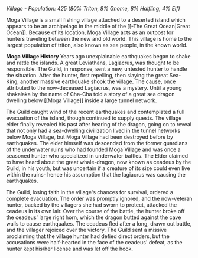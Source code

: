 *Village - Population: 425
(80% Triton, 8% Gnome, 8% Halfling, 4% Elf)*

Moga Village is a small fishing village attached to a deserted island which appears to be an archipelago in the middle of the [[-The Great Ocean|Great Ocean]]. Because of its location, Moga Village acts as an outpost for hunters traveling between the new and old world. This village is home to the largest population of triton, also known as sea people, in the known world.

**Moga Village History**
Years ago unexplainable earthquakes began to shake and rattle the islands. A great Leviathans, Lagiacrus, was thought to be responsible. The Guild, in response, sent a new, untested hunter to handle the situation. After the hunter, first repelling, then slaying the great Sea-King, another massive earthquake shook the village. The cause, once attributed to the now-deceased Lagiacrus, was a mystery. Until a young shakalaka by the name of Cha-Cha told a story of a great sea dragon dwelling below [[Moga Village]] inside a large tunnel network.

The Guild caught wind of the recent earthquakes and contemplated a full evacuation of the island, though continued to supply quests. The village elder finally revealed his past after hearing of the dragon, going on to reveal that not only had a sea-dwelling civilization lived in the tunnel networks below Moga Village, but Moga Village had been destroyed before by earthquakes. The elder himself was descended from the former guardians of the underwater ruins who had founded Moga Village and was once a seasoned hunter who specialized in underwater battles. The Elder claimed to have heard about the great whale-dragon, now known as ceadeus by the Guild, in his youth, but was uncertain if a creature of its size could even live within the ruins- hence his assumption that the lagiacrus was causing the earthquakes.

The Guild, losing faith in the village's chances for survival, ordered a complete evacuation. The order was promptly ignored, and the now-veteran hunter, backed by the villagers she had sworn to protect, attacked the ceadeus in its own lair. Over the course of the battle, the hunter broke off the ceadeus' large right horn, which the dragon butted against the cave walls to cause earthquakes. The ceadeus fled after a long, drawn out battle, and the villager rejoiced over the victory. The Guild sent a missive proclaiming that the village hunter had defied direct orders, but the accusations were half-hearted in the face of the ceadeus' defeat, as the hunter kept his/her license and was let off the hook.